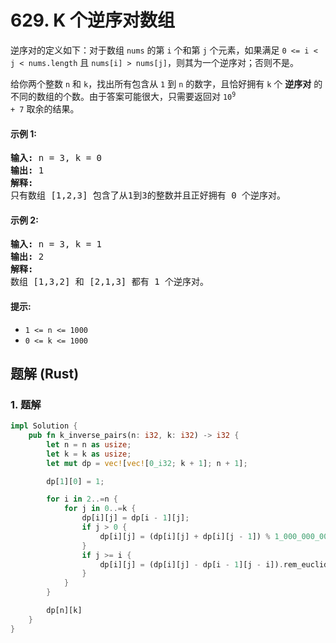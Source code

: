 # 629. K 个逆序对数组
逆序对的定义如下：对于数组 `nums` 的第 `i` 个和第 `j` 个元素，如果满足 `0 <= i < j < nums.length` 且 `nums[i] > nums[j]`，则其为一个逆序对；否则不是。

给你两个整数 `n` 和 `k`，找出所有包含从 `1` 到 `n` 的数字，且恰好拥有 `k` 个 **逆序对** 的不同的数组的个数。由于答案可能很大，只需要返回对 <code>10<sup>9</sup> + 7</code> 取余的结果。

#### 示例 1:
<pre>
<strong>输入:</strong> n = 3, k = 0
<strong>输出:</strong> 1
<strong>解释:</strong>
只有数组 [1,2,3] 包含了从1到3的整数并且正好拥有 0 个逆序对。
</pre>

#### 示例 2:
<pre>
<strong>输入:</strong> n = 3, k = 1
<strong>输出:</strong> 2
<strong>解释:</strong>
数组 [1,3,2] 和 [2,1,3] 都有 1 个逆序对。
</pre>

#### 提示:
* `1 <= n <= 1000`
* `0 <= k <= 1000`

## 题解 (Rust)

### 1. 题解
```Rust
impl Solution {
    pub fn k_inverse_pairs(n: i32, k: i32) -> i32 {
        let n = n as usize;
        let k = k as usize;
        let mut dp = vec![vec![0_i32; k + 1]; n + 1];

        dp[1][0] = 1;

        for i in 2..=n {
            for j in 0..=k {
                dp[i][j] = dp[i - 1][j];
                if j > 0 {
                    dp[i][j] = (dp[i][j] + dp[i][j - 1]) % 1_000_000_007;
                }
                if j >= i {
                    dp[i][j] = (dp[i][j] - dp[i - 1][j - i]).rem_euclid(1_000_000_007);
                }
            }
        }

        dp[n][k]
    }
}
```
